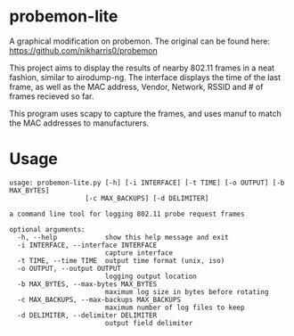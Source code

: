 # probemon-lite
A graphical modification on probemon. The original can be found here: https://github.com/nikharris0/probemon

This project aims to display the results of nearby 802.11 frames in a neat fashion, similar to airodump-ng. The interface displays the time of the last frame, as well as the MAC address, Vendor, Network, RSSID and # of frames recieved so far. 

This program uses scapy to capture the frames, and uses manuf to match the MAC addresses to manufacturers. 

# Usage
```
usage: probemon-lite.py [-h] [-i INTERFACE] [-t TIME] [-o OUTPUT] [-b MAX_BYTES]
                   [-c MAX_BACKUPS] [-d DELIMITER]

a command line tool for logging 802.11 probe request frames

optional arguments:
  -h, --help            show this help message and exit
  -i INTERFACE, --interface INTERFACE
                        capture interface
  -t TIME, --time TIME  output time format (unix, iso)
  -o OUTPUT, --output OUTPUT
                        logging output location
  -b MAX_BYTES, --max-bytes MAX_BYTES
                        maximum log size in bytes before rotating
  -c MAX_BACKUPS, --max-backups MAX_BACKUPS
                        maximum number of log files to keep
  -d DELIMITER, --delimiter DELIMITER
                        output field delimiter
  ```
